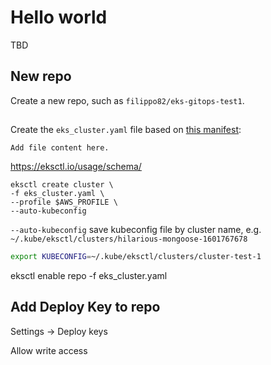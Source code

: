 # Hello world

TBD

## New repo

Create a new repo, such as `filippo82/eks-gitops-test1`.

##

Create the `eks_cluster.yaml` file based on [this manifest](https://github.com/weaveworks/eksctl/blob/master/examples/21-eks-quickstart-app-dev.yaml):
```{{code-block}} yaml
Add file content here.
```


https://eksctl.io/usage/schema/

```{{code-block}} shell
eksctl create cluster \
-f eks_cluster.yaml \
--profile $AWS_PROFILE \
--auto-kubeconfig
```

`--auto-kubeconfig` save kubeconfig file by cluster name, e.g. `~/.kube/eksctl/clusters/hilarious-mongoose-1601767678`

```bash
export KUBECONFIG=~/.kube/eksctl/clusters/cluster-test-1
```

eksctl enable repo -f eks_cluster.yaml

## Add Deploy Key to repo

Settings -> Deploy keys

Allow write access

